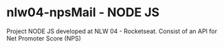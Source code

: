 # nlw04-npsMail - NODE JS
Project NODE JS developed at NLW 04 - Rocketseat.  Consist of an API for Net Promoter Score (NPS)
